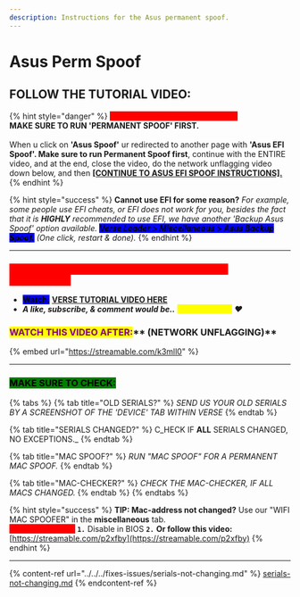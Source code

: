 ```yaml
---
description: Instructions for the Asus permanent spoof.
---
```


# Asus Perm Spoof

## FOLLOW THE TUTORIAL VIDEO:

{% hint style="danger" %}
<mark style="color:red;background-color:red;">**ASUS EFI SPOOF INSTRUCTIONS:**</mark> \
**MAKE SURE TO RUN 'PERMANENT SPOOF' FIRST.** \
\
When u click on **'Asus Spoof'** ur redirected to another page with **'Asus EFI Spoof'. Make sure to run Permanent Spoof first**, continue with the ENTIRE video, and at the end, close the video, do the network unflagging video down below, and then [**\[CONTINUE TO ASUS EFI SPOOF INSTRUCTIONS\].**](asus-efi-spoof.md)
{% endhint %}

{% hint style="success" %}
**Cannot use EFI for some reason?** _For example, some people use EFI cheats, or EFI does not work for you, besides the fact that it is **HIGHLY** recommended to use EFI, we have another 'Backup Asus Spoof' option available. <mark style="background-color:blue;">**Verse Loader > Miscellaneous > Asus Backup Spoof.**</mark> (One click, restart & done)._
{% endhint %}

***

### <mark style="color:red;background-color:red;">**MAKE SURE TO REMOVE ANY 'USB' ON YOUR PC CONNECTED!**</mark>

* <mark style="background-color:blue;">**Watch:**</mark> [**VERSE TUTORIAL VIDEO HERE**](https://bit.ly/instructions-video)
* _**A like, subscribe, & comment would be..**_ _<mark style="color:yellow;">**verse-tacular!**</mark> ❤️_

### <mark style="color:purple;">**WATCH THIS VIDEO AFTER:**</mark>** (NETWORK UNFLAGGING)**

{% embed url="https://streamable.com/k3mll0" %}

***

### <mark style="background-color:green;">MAKE SURE TO CHECK:</mark>

{% tabs %}
{% tab title="OLD SERIALS?" %}
_SEND US YOUR OLD SERIALS BY A SCREENSHOT OF THE 'DEVICE' TAB WITHIN VERSE_
{% endtab %}

{% tab title="SERIALS CHANGED?" %}
C_HECK IF **ALL** SERIALS CHANGED, NO EXCEPTIONS._
{% endtab %}

{% tab title="MAC SPOOF?" %}
_RUN "MAC SPOOF" FOR A PERMANENT MAC SPOOF._
{% endtab %}

{% tab title="MAC-CHECKER?" %}
_CHECK THE MAC-CHECKER, IF ALL MACS CHANGED._
{% endtab %}
{% endtabs %}

{% hint style="success" %}
**TIP: Mac-address not changed?** Use our "WIFI MAC SPOOFER" in the **miscellaneous** tab.\
<mark style="color:red;background-color:red;">Still not changed?</mark> **`1.`** Disable in BIOS **`2.`** **Or follow this video:** [https://streamable.com/p2xfby](https://streamable.com/p2xfby)
{% endhint %}

***

{% content-ref url="../../../fixes-issues/serials-not-changing.md" %}
[serials-not-changing.md](../../../fixes-issues/serials-not-changing.md)
{% endcontent-ref %}
